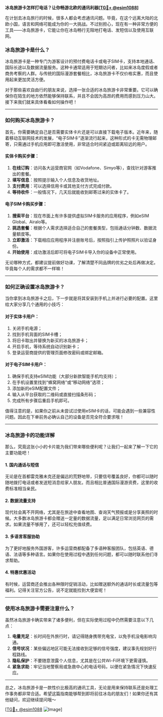**冰岛旅游卡怎样打电话？让你畅游北欧的通讯利器[[TG💪+ @esim1088](https://t.me/s/esim1088)]**

在计划去冰岛旅行的时候，很多人都会考虑通讯问题。毕竟，在这个远离大陆的北欧小国，语言和网络可能成为你的一大挑战。不过别担心，现在有一种非常方便的工具——冰岛旅游卡，它能让你在冰岛畅行无阻地打电话、发短信以及使用互联网。

### 冰岛旅游卡是什么？

冰岛旅游卡是一种专门为游客设计的预付费电话卡或电子SIM卡，支持本地通话、国际长途以及数据流量服务。这种卡通常适用于短期访问者，比如来冰岛度假或者商务考察的人群。与传统的国际漫游套餐相比，冰岛旅游卡不仅价格实惠，而且使用起来更加灵活方便。

对于那些喜欢自由行的朋友来说，选择一张合适的冰岛旅游卡非常重要。它可以确保你在陌生的地方依然能够保持联系，并且不会因为高昂的费用而感到压力山大。接下来我们就来具体看看如何操作吧！

---

### 如何购买冰岛旅游卡？

首先，你需要确定自己是否需要实体卡片还是可以直接下载电子版本。近年来，随着移动互联网技术的发展，“电子SIM卡”逐渐流行起来，这种形式的卡无需物理邮寄，只需通过手机应用即可激活使用，非常适合时间紧迫或距离较远的用户。

#### 实体卡购买步骤：
1. **在线订购**：访问各大运营商官网（如Vodafone、Simyo等），查找针对游客推出的套餐。
2. **填写信息**：按照提示输入个人信息及收货地址。
3. **支付费用**：可以选择信用卡或其他支付方式完成付款。
4. **等待收件**：一般情况下，几天后就能收到邮寄过来的实体卡了。

#### 电子SIM卡购买步骤：
1. **搜索平台**：现在市面上有许多提供虚拟SIM卡服务的应用程序，例如eSIM Global、Airalo等。
2. **挑选套餐**：根据个人需求选择适合自己的套餐类型，包括通话分钟数、数据流量额度等。
3. **立即激活**：下载相应应用程序并注册账号后，按照指引上传护照照片以验证身份。
4. **开始使用**：成功激活后即可将电子SIM卡导入你的设备中正常使用。

无论哪种方式，都建议提前做好功课，了解清楚不同品牌的优劣之处后再做决定。毕竟每个人的需求都不一样嘛！

---

### 如何正确设置冰岛旅游卡？

当你拿到冰岛旅游卡之后，下一步就是将其安装到手机上并进行必要的配置。这里给大家分享几个通用的小技巧：

#### 对于实体卡用户：
1. 关闭手机电源；
2. 找到手机背面的SIM卡槽；
3. 将旧卡取出并替换为新买的冰岛旅游卡；
4. 开启手机，等待系统自动识别新卡；
5. 登录运营商提供的管理页面修改密码或绑定邮箱。

#### 对于电子SIM卡用户：
1. 确保手机支持eSIM功能（大部分新款智能手机均支持）；
2. 在手机设置里找到“蜂窝网络”或“移动网络”选项；
3. 添加新的eSIM配置文件；
4. 输入从平台获取的二维码或直接扫描条形码；
5. 完成所有步骤后重启手机即可。

值得注意的是，如果你之前从未尝试过使用eSIM卡的话，可能会遇到一些兼容性问题。因此在下单前务必确认自己的设备是否完全符合要求哦！

---

### 冰岛旅游卡的功能详解

那么，究竟这张小小的卡片能为我们带来哪些便利呢？让我们一起来了解一下它的主要功能吧！

#### 1. 国内通话与短信
无论是在首都雷克雅未克还是偏远的荒野地带，只要信号覆盖良好，你都可以随时随地拨打电话或者发送短消息给家人朋友。而且相比普通国际漫游资费，这里的收费标准相当亲民。

#### 2. 数据流量支持
现代社会离不开网络，尤其是在旅途中查看地图、查询天气预报或是分享美照的时候。大多数冰岛旅游卡都会赠送一定量的数据流量，足以满足日常浏览网页的需求。如果流量不够用了，还可以轻松充值续费。

#### 3. 多语言客服协助
为了更好地服务外国游客，许多运营商都配备了多语种客服团队，包括英语、德语、法语等多种语言。如果你在使用过程中遇到任何问题，都可以随时联系他们寻求帮助。

#### 4. 特惠优惠活动
有时候，运营商还会推出各种限时促销活动，比如赠送额外的通话时长或流量包等福利。记得关注官方公告，说不定就能捡到大便宜呢！

---

### 使用冰岛旅游卡需要注意什么？

虽然冰岛旅游卡确实带来了诸多便利，但在实际使用过程中仍然需要注意以下几点：

1. **电量充足**：长时间在外旅行时，请记得随身携带充电宝，以免手机没电影响沟通。
2. **信号状况**：某些偏远地区可能无法接收到足够的信号强度，建议事先规划好行程路线。
3. **隐私保护**：不要随意泄露个人信息，尤其是在公共Wi-Fi环境下更需谨慎。
4. **紧急求助**：牢记当地警察局或急救中心的电话号码，以便在紧急情况下快速反应。

---

总之，冰岛旅游卡是一款性价比极高的通讯工具，无论是用来保持联系还是处理工作事务都非常合适。希望这篇指南能够帮到即将前往冰岛的朋友们！如果你还有其他疑问，欢迎继续提问哦～

[[TG💪+ @esim1088](https://t.me/s/esim1088) ![Image](https://i.postimg.cc/4NQfJmqS/Snipaste-2025-05-13-00-14-12.png)]